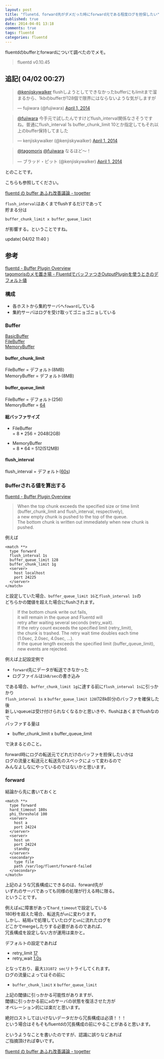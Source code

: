 ```yaml
---
layout: post
title: "flunetd、forward先がダメだった時にforward元である程度ログを担保したい"
published: true
date: 2014-04-01 13:18
comments: true
tags: fluentd
categories: fluentd
---
```


fluentdのbufferとforwardについて調べたのでメモ。

> fluentd v0.10.45


## 追記( 04/02 00:27)

<blockquote class="twitter-tweet" lang="en"><p><a href="https://twitter.com/kenjiskywalker">@kenjiskywalker</a> flushしようとしてできなかったbufferにもlimitまで溜まるから、1kbのbufferが128個で限界にはならないような気がしますが</p>&mdash; fujiwara (@fujiwara) <a href="https://twitter.com/fujiwara/statuses/451015148627456000">April 1, 2014</a></blockquote>
<script async src="//platform.twitter.com/widgets.js" charset="utf-8"></script>

<blockquote class="twitter-tweet" lang="en"><p><a href="https://twitter.com/fujiwara">@fujiwara</a> 今手元で試したんですけどflush_interval関係なさそうですね。普通にflush_interval 1s buffer_chunk_limit 10とか指定してもそれ以上のbuffer保持してました</p>&mdash; kenjiskywalker (@kenjiskywalker) <a href="https://twitter.com/kenjiskywalker/statuses/451018249442836483">April 1, 2014</a></blockquote>
<script async src="//platform.twitter.com/widgets.js" charset="utf-8"></script>

<blockquote class="twitter-tweet" lang="en"><p><a href="https://twitter.com/tagomoris">@tagomoris</a> <a href="https://twitter.com/fujiwara">@fujiwara</a> なるほど〜！</p>&mdash; ブラッド・ピット (@kenjiskywalker) <a href="https://twitter.com/kenjiskywalker/statuses/451019439786307585">April 1, 2014</a></blockquote>
<script async src="//platform.twitter.com/widgets.js" charset="utf-8"></script>

とのことです。

こちらも参照してください。

[fluentd の buffer あふれ改善議論 - togetter](http://togetter.com/li/650177)

`flush_interval`はあくまでflushするだけであって  
貯まる分は

`buffer_chunk_limit x buffer_queue_limit`

が影響する。ということですね。  

update( 04/02 11:40 )

## 参考

[fluentd - Buffer Plugin Overview](http://docs.fluentd.org/en/articles/buffer-plugin-overview)  
[tagomorisのメモ置き場 - FluentdでバッファつきOutputPluginを使うときのデフォルト値](http://d.hatena.ne.jp/tagomoris/20130123/1358929254)

### 構成

- 各ホストから集約サーバへ`foward`している
- 集約サーバはログを受け取ってゴニョゴニョしている

### Buffer

[BasicBuffer](https://github.com/fluent/fluentd/blob/master/lib/fluent/buffer.rb#L116)  
[FileBuffer](https://github.com/fluent/fluentd/blob/master/lib/fluent/plugin/buf_file.rb#L76)  
[MemoryBuffer](https://github.com/fluent/fluentd/blob/master/lib/fluent/plugin/buf_memory.rb#L67)

#### buffer_chunk_limit

FileBuffer = デフォルト(8MB)  
MemoryBuffer = デフォルト(8MB)

#### buffer_queue_limit

FileBuffer = デフォルト(256)  
MemoryBuffer = [64](https://github.com/fluent/fluentd/blob/master/lib/fluent/plugin/buf_memory.rb#L76)

#### 総バッファサイズ

- FileBuffer  
= 8 * 256 = 2048(2GB)

- MemoryBuffer  
= 8 * 64 = 512(512MB)


#### flush_interval

flush_interval = デフォルト([60s](https://github.com/fluent/fluentd/blob/master/lib/fluent/output.rb#L175))


### Bufferされる値を算出する

[fluentd - Buffer Plugin Overview](http://docs.fluentd.org/en/articles/buffer-plugin-overview)

> When the top chunk exceeds the specified size or time limit  
> (buffer_chunk_limit and flush_interval, respectively),  
> a new empty chunk is pushed to the top of the queue.  
> The bottom chunk is written out immediately when new chunk is pushed.

例えば

```
<match **>
  type forward
  flush_interval 1s
  buffer_queue_limit 128
  buffer_chunk_limit 1g
  <server>
    host localhost
    port 24225
  </server>
</match>
```

と設定していた場合、`buffer_queue_limit 1G`と`flush_interval 1s`の  
どちらかの閾値を超えた場合にflushされます。  

> If the bottom chunk write out fails,  
> it will remain in the queue and Fluentd will  
> retry after waiting several seconds (retry_wait).  
> If the retry count exceeds the specified limit (retry_limit),  
> the chunk is trashed. The retry wait time doubles each time  
> (1.0sec, 2.0sec, 4.0sec, …).  
> If the queue length exceeds the specified limit (buffer_queue_limit),  
> new events are rejected.

例えば上記設定例で

- `forward`先にデータが転送できなかった
- ログファイルは`1kB/sec`の書き込み

である場合、`buffer_chunk_limit 1g`に達する前に`flush_interval 1s`に引っかかり  
`flush_interval 1s` x `buffer_queue_limit 128`(128kB)分のバッファを確保した後  
新しいqueueは受け付けられなくなるかと思いきや、flushはあくまでflushなので  
バッファする量は

- buffer_chunk_limit x buffer_queue_limit 

で決まるとのこと。  
  
forward時にログの転送元でどれだけのバッファを担保したいかは  
ログの流量と転送元と転送先のスペックによって変わるので  
みんなよしなにやっているのではないかと思います。


### forward

結論から先に書いておくと

```
<match **>
  type forward
  hard_timeout 180s
  phi_threshold 100
  <server>
    host a
    port 24224
  </server>
  <server>
    host un
    port 24224
    standby
  </server>
  <secondary>
    type file
    path /var/log/fluent/forward-failed
  </secondary>
</match>
```

上記のような冗長構成にできるのは、forward先が  
いずれのサーバであっても同様の処理が行える時に限る。  
ということです。  
  
例えば`a`に障害があって`hard_timeout`で設定している  
180秒を超えた場合、転送先が`un`に変わります。  
しかし、結局`a`で処理していたログと`un`に流れたログを  
どこかでmergeしたりする必要があるのであれば、  
冗長構成を設定しない方が運用は楽かと。  
  
デフォルトの設定であれば

- retry_limit [17](https://github.com/fluent/fluentd/blob/master/lib/fluent/output.rb#L177)
- retry_wait [1.0s](https://github.com/fluent/fluentd/blob/master/lib/fluent/output.rb#L178)

となっており、最大`131072 sec`リトライしてくれます。  
ログの流量によってはその前に

- `buffer_chunk_limit` x `buffer_queue_limit` 

上記の閾値に引っかかる可能性がありますが、  
閾値に引っかかる前に`a`のサーバの状態を復活させた方が  
オペレーション的には楽だと思います。  
  
絶対ロストしてはいけないデータだから冗長構成は必須！！！  
という場合はそもそもfluentdの冗長構成の前にやることがあると思います。  
  
というようなことを書いたのですが、認識に誤りなどあれば  
ご指摘頂ければ幸いです。  
  
[fluentd の buffer あふれ改善議論 - togetter](http://togetter.com/li/650177)



